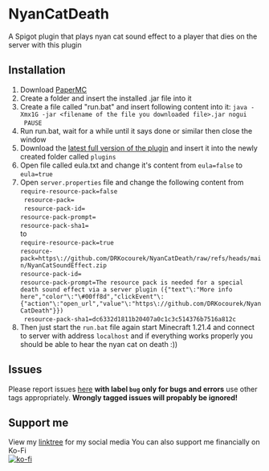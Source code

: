 # NyanCatDeath
A Spigot plugin that plays nyan cat sound effect to a player that dies on the server with this plugin

## Installation

1. Download [PaperMC](https://api.papermc.io/v2/projects/paper/versions/1.21.4/builds/226/downloads/paper-1.21.4-226.jar)
2. Create a folder and insert the installed .jar file into it
3. Create a file called "run.bat" and insert following content into it:
`java -Xmx1G -jar <filename of the file you downloaded file>.jar nogui `<br>`
PAUSE`
4. Run run.bat, wait for a while until it says done or similar then close the window
5. Download the [latest full version of the plugin](https://github.com/DRKocourek/NyanCatDeath/releases/tag/Full) and insert it into the newly created folder called `plugins`
6. Open file called eula.txt and change it's content from `eula=false` to `eula=true`
7. Open `server.properties` file and change the following content from <br>
`require-resource-pack=false`<br>`
resource-pack=`<br>`
resource-pack-id=`<br>`
resource-pack-prompt= `<br>`
resource-pack-sha1= `<br>
to  <br> 
`require-resource-pack=true `<br>
`resource-pack=https\://github.com/DRKocourek/NyanCatDeath/raw/refs/heads/main/NyanCatSoundEffect.zip  `<br>
`resource-pack-id= `<br>`
resource-pack-prompt=The resource pack is needed for a special death sound effect via a server plugin ({"text"\:"More info here","color"\:"\#00ff8d","clickEvent"\:{"action"\:"open_url","value"\:"https\://github.com/DRKocourek/NyanCatDeath"}})  `<br>`
resource-pack-sha1=dc6332d1811b20407a0c1c3c514376b7516a812c`
8.  Then just start the `run.bat` file again start Minecraft 1.21.4 and connect to server with address `localhost` and if everything works properly you should be able to hear the nyan cat on death :)) 

## Issues
Please report issues [here](https://github.com/DRKocourek/NyanCatDeath/issues/new) **with label `bug` only for bugs and errors** use other tags appropriately. 
**Wrongly tagged issues will propably be ignored!**

## Support me
View my [linktree](https://drkocourek.stream/linktree) for my social media
You can also support me financially on Ko-Fi 
<br>
[![ko-fi](https://ko-fi.com/img/githubbutton_sm.svg)](https://ko-fi.com/E1E51F13U0)
